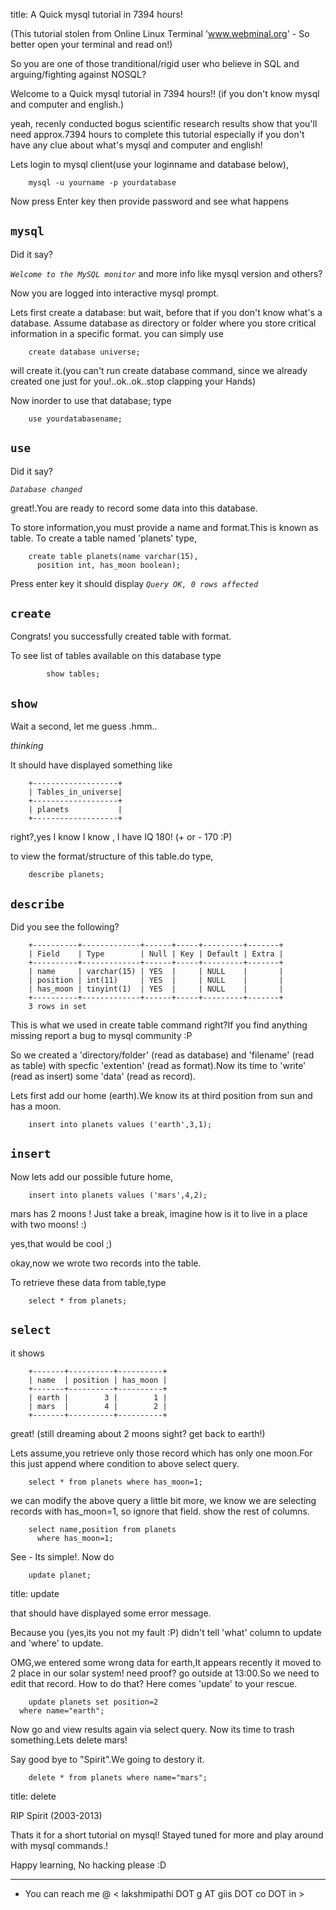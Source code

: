 title: A Quick mysql tutorial in 7394 hours!

(This tutorial stolen from Online Linux Terminal 'www.webminal.org' - 
So better open your terminal and read on!)


So you are one of those tranditional/rigid user who  believe 
in SQL and arguing/fighting against NOSQL?

Welcome to a Quick mysql tutorial in 7394 hours!! 
(if you don't know mysql and computer and english.)

yeah, recenly conducted bogus scientific research results show 
that you'll need approx.7394 hours to complete this tutorial 
especially if you don't have any clue about what's mysql and 
computer and english!


Lets login to mysql client(use your loginname and database below),

        mysql -u yourname -p yourdatabase

Now press Enter key then provide password and see what happens



## `mysql`

Did it say?

*`Welcome to the MySQL monitor`*
and more info like mysql version and others?

Now you are logged into interactive mysql prompt.

Lets first create a database: but wait, before that if you don't know what's a
database. Assume database as directory or folder where you store critical 
information in a specific format.
you can simply use 

        create database universe;

will create it.(you can't run create database
command, since we already created one just for 
you!..ok..ok..stop clapping your Hands)

Now inorder to use that database; type 

        use yourdatabasename;



## `use`

Did it say?

*`Database changed`*

great!.You are ready to record some
data into this database.

To store information,you must provide
a name and format.This is known as 
table. To create a table named 'planets'
type,

		create table planets(name varchar(15), 
		  position int, has_moon boolean);

Press enter key it should display 
*`Query OK, 0 rows affected `*

## `create`

Congrats! you successfully created table
with format.

To see list of tables available on this
database type 

        	show tables;

## `show`

Wait a second, let me guess .hmm..

*thinking*

It should have displayed something like 


		+-------------------+
		| Tables_in_universe|
		+-------------------+
		| planets           |
		+-------------------+

right?,yes I know I know , I have IQ 180!
(+ or - 170 :P)

to view the format/structure of this
table.do  type,

        describe planets;



## `describe`

Did you see the following?

		+----------+-------------+------+-----+---------+-------+
		| Field    | Type        | Null | Key | Default | Extra |
		+----------+-------------+------+-----+---------+-------+
		| name     | varchar(15) | YES  |     | NULL    |       |
		| position | int(11)     | YES  |     | NULL    |       |
		| has_moon | tinyint(1)  | YES  |     | NULL    |       |
		+----------+-------------+------+-----+---------+-------+
		3 rows in set

This is what we used in create table command 
right?If you find anything missing report a 
bug to mysql community :P

So we created a 'directory/folder' (read as  database)
and 'filename' (read as table) with specfic
'extention' (read as format).Now its time
to 'write' (read as insert) some 'data' (read as record).

Lets first add our home (earth).We know its 
at third position from sun and has a moon.

        insert into planets values ('earth',3,1);




## `insert`

Now lets add our possible future home,

        insert into planets values ('mars',4,2);

mars has 2 moons ! Just take a break, imagine
how is it to live in a place with two moons!  :)

yes,that would be cool ;)

okay,now we wrote two records into the table.

To retrieve these data from table,type

        select * from planets;

## `select`

it shows

		+-------+----------+----------+
		| name  | position | has_moon |
		+-------+----------+----------+
		| earth |        3 |        1 |
		| mars  |        4 |        2 |
		+-------+----------+----------+
great!
(still dreaming about 2 moons sight? get
back to earth!)

Lets assume,you retrieve only those
record which has only one moon.For this
just append where condition to above
select query.

        select * from planets where has_moon=1;
		
we can modify the above query a little bit more,
we know we are selecting records with has_moon=1,
so ignore that field. show the rest of columns.

        select name,position from planets 
          where has_moon=1;

See - Its simple!. Now do 

        update planet;

title: update 

that should have displayed some error message.

Because you (yes,its you not my fault :P) didn't 
tell 'what' column to update and 'where' to 
update.

OMG,we entered some wrong data for earth,It appears recently
it  moved to 2 place in our solar system! need proof? go 
outside at 13:00.So we need to edit that record. How to do 
that? Here comes 'update' to your rescue.

        update planets set position=2 
	  where name="earth";

Now go and view results again via select query.
Now its time to trash something.Lets delete mars!

Say good bye to "Spirit".We going to destory it.

        delete * from planets where name="mars";

title: delete 

RIP Spirit (2003-2013)


Thats it for a short tutorial on mysql!
Stayed tuned for more and play around
with mysql commands.!

Happy learning, No hacking please :D 

----
- You can reach me @ < lakshmipathi DOT g AT giis DOT co DOT in >